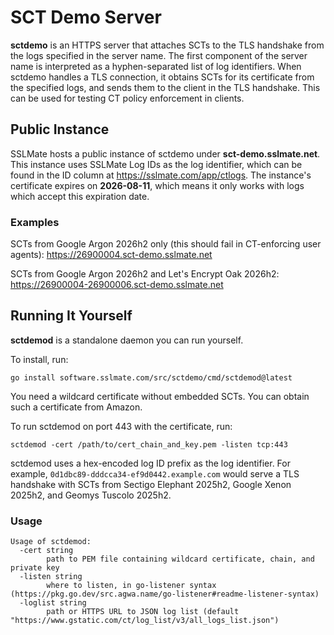 # SCT Demo Server

**sctdemo** is an HTTPS server that attaches SCTs to the TLS handshake from the logs specified in the server name. The first component of the server name is interpreted as a hyphen-separated list of log identifiers. When sctdemo handles a TLS connection, it obtains SCTs for its certificate from the specified logs, and sends them to the client in the TLS handshake. This can be used for testing CT policy enforcement in clients.

## Public Instance

SSLMate hosts a public instance of sctdemo under **sct-demo.sslmate.net**. This instance uses SSLMate Log IDs as the log identifier, which can be found in the ID column at <https://sslmate.com/app/ctlogs>. The instance's certificate expires on **2026-08-11**, which means it only works with logs which accept this expiration date.

### Examples

SCTs from Google Argon 2026h2 only (this should fail in CT-enforcing user agents): https://26900004.sct-demo.sslmate.net

SCTs from Google Argon 2026h2 and Let's Encrypt Oak 2026h2: https://26900004-26900006.sct-demo.sslmate.net

## Running It Yourself

**sctdemod** is a standalone daemon you can run yourself.

To install, run:

```
go install software.sslmate.com/src/sctdemo/cmd/sctdemod@latest
```

You need a wildcard certificate without embedded SCTs. You can obtain such a certificate from Amazon.

To run sctdemod on port 443 with the certificate, run:

```
sctdemod -cert /path/to/cert_chain_and_key.pem -listen tcp:443
```

sctdemod uses a hex-encoded log ID prefix as the log identifier.  For example, `0d1dbc89-dddcca34-ef9d0442.example.com` would serve a TLS handshake with SCTs from Sectigo Elephant 2025h2, Google Xenon 2025h2, and Geomys Tuscolo 2025h2.

### Usage

```
Usage of sctdemod:
  -cert string
        path to PEM file containing wildcard certificate, chain, and private key
  -listen string
        where to listen, in go-listener syntax (https://pkg.go.dev/src.agwa.name/go-listener#readme-listener-syntax)
  -loglist string
        path or HTTPS URL to JSON log list (default "https://www.gstatic.com/ct/log_list/v3/all_logs_list.json")
```
